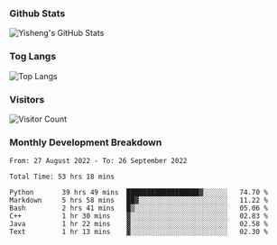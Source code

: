 ### Github Stats
![Yisheng's GitHub Stats](https://github-readme-stats.vercel.app/api?username=gongyisheng&count_private=true&show_icons=true)
### Tog Langs
![Top Langs](https://github-readme-stats.vercel.app/api/top-langs/?username=gongyisheng&layout=compact)
### Visitors
![Visitor Count](https://profile-counter.glitch.me/gongyisheng/count.svg)
### Monthly Development Breakdown
<!--START_SECTION:waka-->

```text
From: 27 August 2022 - To: 26 September 2022

Total Time: 53 hrs 18 mins

Python       39 hrs 49 mins  ██████████████████▓░░░░░░   74.70 %
Markdown     5 hrs 58 mins   ██▓░░░░░░░░░░░░░░░░░░░░░░   11.22 %
Bash         2 hrs 41 mins   █▒░░░░░░░░░░░░░░░░░░░░░░░   05.06 %
C++          1 hr 30 mins    ▓░░░░░░░░░░░░░░░░░░░░░░░░   02.83 %
Java         1 hr 22 mins    ▓░░░░░░░░░░░░░░░░░░░░░░░░   02.58 %
Text         1 hr 13 mins    ▓░░░░░░░░░░░░░░░░░░░░░░░░   02.30 %
```

<!--END_SECTION:waka-->
